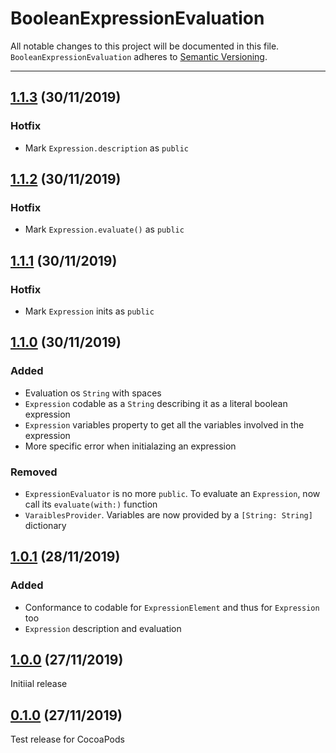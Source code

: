 # BooleanExpressionEvaluation

All notable changes to this project will be documented in this file. `BooleanExpressionEvaluation` adheres to [Semantic Versioning](http://semver.org).

---

## [1.1.3](https://github.com/ABridoux/BooleanExpressionEvaluation/tree/1.1.3) (30/11/2019)

### Hotfix
- Mark `Expression.description`  as `public`

## [1.1.2](https://github.com/ABridoux/BooleanExpressionEvaluation/tree/1.1.2) (30/11/2019)

### Hotfix
- Mark `Expression.evaluate()`  as `public`


## [1.1.1](https://github.com/ABridoux/BooleanExpressionEvaluation/tree/1.1.1) (30/11/2019)

### Hotfix
- Mark `Expression` inits as `public`

## [1.1.0](https://github.com/ABridoux/BooleanExpressionEvaluation/tree/1.1.0) (30/11/2019)

### Added

- Evaluation os `String` with spaces
- `Expression` codable as a `String` describing it as a literal boolean expression
- `Expression` variables property to get all the variables involved in the expression
- More specific error when initialazing an expression

### Removed

- `ExpressionEvaluator` is no more `public`. To evaluate an `Expression`, now call its `evaluate(with:)` function
- `VaraiblesProvider`. Variables are now provided by a `[String: String]` dictionary

## [1.0.1](https://github.com/ABridoux/BooleanExpressionEvaluation/tree/1.0.1) (28/11/2019)

### Added

- Conformance to codable for `ExpressionElement` and thus for `Expression` too
- `Expression` description and evaluation

## [1.0.0](https://github.com/ABridoux/BooleanExpressionEvaluation/tree/1.0.0) (27/11/2019)

Initiial release


## [0.1.0](https://github.com/ABridoux/BooleanExpressionEvaluation/tree/0.1.0) (27/11/2019)

Test release for CocoaPods 
